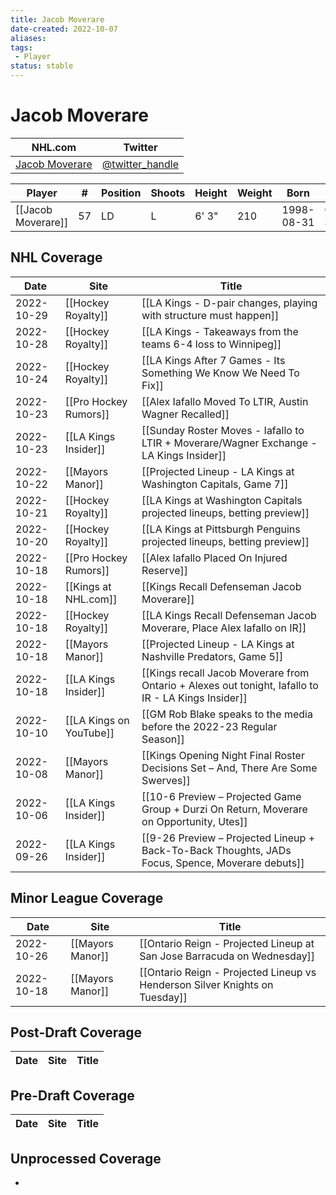 ```yaml
---
title: Jacob Moverare
date-created: 2022-10-07
aliases: 
tags:
 - Player
status: stable
---
```


# Jacob Moverare

NHL.com | Twitter
-|-
[Jacob Moverare](https://www.nhl.com/player/jacob-moverare-8479421) | [@twitter_handle](https://twitter.com/)

Player | \# | Position | Shoots | Height | Weight | Born | Birthplace | Draft 
---|---|---|---|---|---|---|---|---
[[Jacob Moverare]] | 57| LD | L | 6' 3" | 210 | 1998-08-31 | Ostersund, SWE


## NHL  Coverage
| Date       | Site                    | Title                                                                                               |
| ---------- | ----------------------- | --------------------------------------------------------------------------------------------------- |
| 2022-10-29 | [[Hockey Royalty]]      | [[LA Kings - D-pair changes, playing with structure must happen]]                                   |
| 2022-10-28 | [[Hockey Royalty]]      | [[LA Kings - Takeaways from the teams 6-4 loss to Winnipeg]]                                        |
| 2022-10-24 | [[Hockey Royalty]]      | [[LA Kings After 7 Games - Its Something We Know We Need To Fix]]                                   |
| 2022-10-23 | [[Pro Hockey Rumors]]   | [[Alex Iafallo Moved To LTIR, Austin Wagner Recalled]]                                              |
| 2022-10-23 | [[LA Kings Insider]]    | [[Sunday Roster Moves - Iafallo to LTIR + Moverare/Wagner Exchange - LA Kings Insider]]             |
| 2022-10-22 | [[Mayors Manor]]        | [[Projected Lineup - LA Kings at Washington Capitals, Game 7]]                                      |
| 2022-10-21 | [[Hockey Royalty]]      | [[LA Kings at Washington Capitals projected lineups, betting preview]]                              |
| 2022-10-20 | [[Hockey Royalty]]      | [[LA Kings at Pittsburgh Penguins projected lineups, betting preview]]                              |
| 2022-10-18 | [[Pro Hockey Rumors]]   | [[Alex Iafallo Placed On Injured Reserve]]                                                          |
| 2022-10-18 | [[Kings at NHL.com]]    | [[Kings Recall Defenseman Jacob Moverare]]                                                          |
| 2022-10-18 | [[Hockey Royalty]]      | [[LA Kings Recall Defenseman Jacob Moverare, Place Alex Iafallo on IR]]                             |
| 2022-10-18 | [[Mayors Manor]]        | [[Projected Lineup - LA Kings at Nashville Predators, Game 5]]                                      |
| 2022-10-18 | [[LA Kings Insider]]    | [[Kings recall Jacob Moverare from Ontario + Alexes out tonight, Iafallo to IR - LA Kings Insider]] |
| 2022-10-10 | [[LA Kings on YouTube]] | [[GM Rob Blake speaks to the media before the 2022-23 Regular Season]]                              |
| 2022-10-08 | [[Mayors Manor]]        | [[Kings Opening Night Final Roster Decisions Set – And, There Are Some Swerves]]                    |
| 2022-10-06 | [[LA Kings Insider]]    | [[10-6 Preview – Projected Game Group + Durzi On Return, Moverare on Opportunity, Utes]]            |
| 2022-09-26 | [[LA Kings Insider]]    | [[9-26 Preview – Projected Lineup + Back-To-Back Thoughts, JADs Focus, Spence, Moverare debuts]]    |



## Minor League Coverage
| Date       | Site                    | Title                                                                                               |
| ---------- | ----------------------- | --------------------------------------------------------------------------------------------------- |
| 2022-10-26 | [[Mayors Manor]] | [[Ontario Reign - Projected Lineup at San Jose Barracuda on Wednesday]]                                                                                                   |
| 2022-10-18 | [[Mayors Manor]] | [[Ontario Reign - Projected Lineup vs Henderson Silver Knights on Tuesday]]                                                                                                       |



## Post-Draft Coverage
| Date | Site | Title |
| ---- | ---- | ----- |



## Pre-Draft Coverage
Date | Site |  Title
---|---|---


## Unprocessed Coverage
- 

